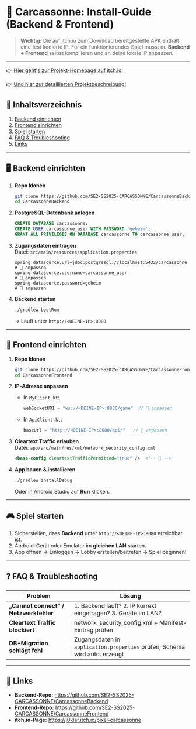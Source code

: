 # 📗 Carcassonne: Install‑Guide (Backend & Frontend)

> **Wichtig:** Die auf itch.io zum Download bereitgestellte APK enthält eine fest kodierte IP. Für ein
> funktionierendes Spiel musst du **Backend + Frontend** selbst kompilieren und an deine
> lokale IP anpassen.

---
👉 [Hier geht's zur Projekt-Homepage auf itch.io!](https://j0klar.itch.io/pixel-carcassonne)

👉 [Und hier zur detaillierten Projektbeschreibung!](https://github.com/SE2-SS2025-CARCASSONNE/CarcassonneFrontend)

## 📑 Inhaltsverzeichnis

1. [Backend einrichten](#backend-einrichten)
2. [Frontend einrichten](#frontend-einrichten)
3. [Spiel starten](#spiel-starten)
4. [FAQ & Troubleshooting](#faq--troubleshooting)
5. [Links](#links)

---

## 🖥️ Backend einrichten

1. **Repo klonen**
   ```bash
   git clone https://github.com/SE2-SS2025-CARCASSONNE/CarcassonneBackend.git
   cd CarcassonneBackend
   ```

2. **PostgreSQL-Datenbank anlegen**
   ```sql
   CREATE DATABASE carcassonne;
   CREATE USER carcassonne_user WITH PASSWORD 'geheim';
   GRANT ALL PRIVILEGES ON DATABASE carcassonne TO carcassonne_user;
   ```

3. **Zugangsdaten eintragen**  
   Datei: `src/main/resources/application.properties`
   ```properties
   spring.datasource.url=jdbc:postgresql://localhost:5432/carcassonne    # 🔧 anpassen
   spring.datasource.username=carcassonne_user                          # 🔧 anpassen
   spring.datasource.password=geheim                                    # 🔧 anpassen
   ```

4. **Backend starten**
   ```bash
   ./gradlew bootRun
   ```
   → Läuft unter `http://<DEINE-IP>:8080`

---

## 📱 Frontend einrichten

1. **Repo klonen**
   ```bash
   git clone https://github.com/SE2-SS2025-CARCASSONNE/CarcassonneFrontend.git
   cd CarcassonneFrontend
   ```

2. **IP‑Adresse anpassen**
    - In `MyClient.kt`:
      ```kotlin
      webSocketURI = "ws://<DEINE-IP>:8080/game"  // 🔧 anpassen
      ```
    - In `ApiClient.kt`:
      ```kotlin
      baseUrl = "http://<DEINE-IP>:8080/api/"   // 🔧 anpassen
      ```

3. **Cleartext Traffic erlauben**  
   Datei: `app/src/main/res/xml/network_security_config.xml`
   ```xml
   <base-config cleartextTrafficPermitted="true" />  <!-- 🔧 -->
   ```

4. **App bauen & installieren**
   ```bash
   ./gradlew installDebug
   ```  
   Oder in Android Studio auf **Run** klicken.

---

## 🎮 Spiel starten

1. Sicherstellen, dass **Backend** unter `http://<DEINE-IP>:8080` erreichbar ist.
2. Android-Gerät oder Emulator im **gleichen LAN** starten.
3. App öffnen → Einloggen → Lobby erstellen/beitreten → Spiel beginnen!

---

## ❓ FAQ & Troubleshooting

| Problem                                   | Lösung                                                             |
|-------------------------------------------|--------------------------------------------------------------------|
| **„Cannot connect“ / Netzwerkfehler**     | 1. Backend läuft? 2. IP korrekt eingetragen? 3. Geräte im LAN?     |
| **Cleartext Traffic blockiert**           | network_security_config.xml + Manifest-Eintrag prüfen             |
| **DB-Migration schlägt fehl**             | Zugangsdaten in `application.properties` prüfen; Schema wird auto. erzeugt |

---

## 🔗 Links

- **Backend‑Repo:** https://github.com/SE2-SS2025-CARCASSONNE/CarcassonneBackend
- **Frontend‑Repo:** https://github.com/SE2-SS2025-CARCASSONNE/CarcassonneFrontend
- **itch.io-Page:** https://j0klar.itch.io/pixel-carcassonne  
